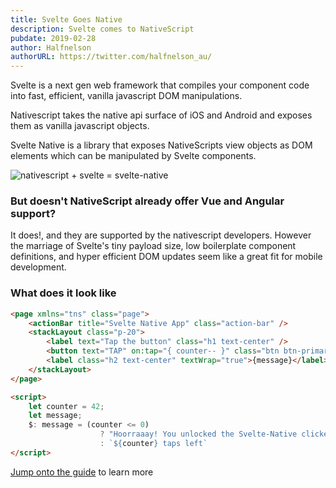 ```yaml
---
title: Svelte Goes Native
description: Svelte comes to NativeScript
pubdate: 2019-02-28
author: Halfnelson
authorURL: https://twitter.com/halfnelson_au/
---
```


Svelte is a next gen web framework that compiles your component code into fast, efficient, vanilla javascript DOM manipulations. 

Nativescript takes the native api surface of iOS and Android and exposes them as vanilla javascript objects.

Svelte Native is a library that exposes NativeScripts view objects as DOM elements which can be manipulated by Svelte components.

![nativescript + svelte = svelte-native](/logos_combined.svg)



### But doesn't NativeScript already offer Vue and Angular support?

It does!, and they are supported by the nativescript developers. However the marriage of Svelte's tiny payload size, low boilerplate component definitions, and hyper efficient DOM updates seem like a great fit for mobile development.



### What does it look like

```html
<page xmlns="tns" class="page">
    <actionBar title="Svelte Native App" class="action-bar" />
    <stackLayout class="p-20">
        <label text="Tap the button" class="h1 text-center" />
        <button text="TAP" on:tap="{ counter-- }" class="btn btn-primary btn-active" />
        <label class="h2 text-center" textWrap="true">{message}</label>
    </stackLayout>
</page>

<script>
    let counter = 42;
    let message;
    $: message = (counter <= 0)
                    ? "Hoorraaay! You unlocked the Svelte-Native clicker achievement!"
                    : `${counter} taps left`
</script>
```

[Jump onto the guide](/guide) to learn more

